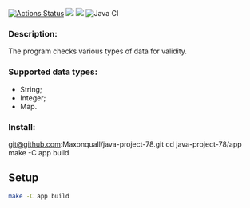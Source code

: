 [![Actions Status](https://github.com/Maxonquall/java-project-78/workflows/hexlet-check/badge.svg)](https://github.com/Maxonquall/java-project-78/actions)
<a href="https://codeclimate.com/github/Maxonquall/java-project-78/maintainability"><img src="https://api.codeclimate.com/v1/badges/6ddb86c0b8c0ba10bf52/maintainability" /></a>
<a href="https://codeclimate.com/github/Maxonquall/java-project-78/test_coverage"><img src="https://api.codeclimate.com/v1/badges/41afcdb9f857e2ee4374/test_coverage" /></a>
![Java CI](https://github.com/Maxonquall/java-project-78/actions/workflows/main.yml/badge.svg)


### Description:
The program checks various types of data for validity.

### Supported data types:
- String;
- Integer;
- Map.

### Install:
git@github.com:Maxonquall/java-project-78.git
cd java-project-78/app
make -C app build


## Setup

```bash
make -C app build
```
